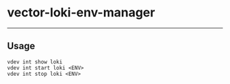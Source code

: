 # vector-loki-env-manager

-----

## Usage

```text
vdev int show loki
vdev int start loki <ENV>
vdev int stop loki <ENV>
```
